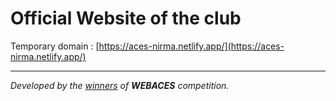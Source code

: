 # Official Website of the club


Temporary domain : [https://aces-nirma.netlify.app/](https://aces-nirma.netlify.app/)


---
*Developed by the [winners](https://github.com/ACES-ITNU/website/graphs/contributors) of **WEBACES** competition.*
